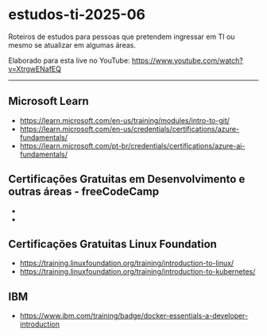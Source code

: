 # estudos-ti-2025-06
Roteiros de estudos para pessoas que pretendem ingressar em TI ou mesmo se atualizar em algumas áreas.

Elaborado para esta live no YouTube: https://www.youtube.com/watch?v=XtrgwENafEQ

---

## Microsoft Learn
- https://learn.microsoft.com/en-us/training/modules/intro-to-git/
- https://learn.microsoft.com/en-us/credentials/certifications/azure-fundamentals/
- https://learn.microsoft.com/pt-br/credentials/certifications/azure-ai-fundamentals/

## Certificações Gratuitas em Desenvolvimento e outras áreas - freeCodeCamp
-
- 

## Certificações Gratuitas Linux Foundation
- https://training.linuxfoundation.org/training/introduction-to-linux/
- https://training.linuxfoundation.org/training/introduction-to-kubernetes/

## IBM
- https://www.ibm.com/training/badge/docker-essentials-a-developer-introduction
